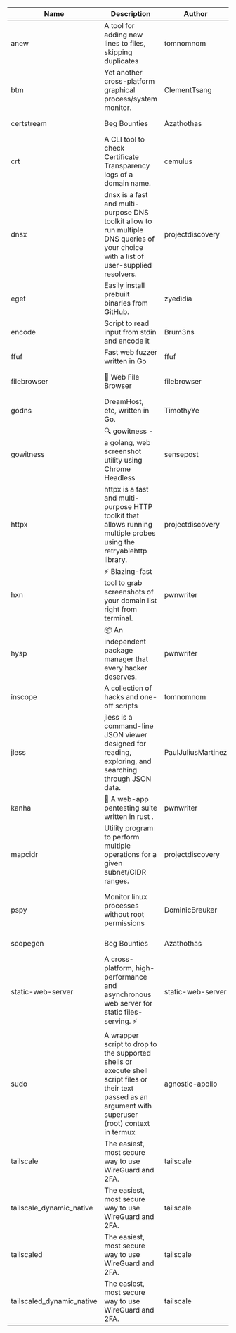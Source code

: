 | Name | Description | Author | Repository | Stars | Version | Updated | Size | SHA256SUM | B3SUM | Source | Language | License |
| ---- | ----------- | ------ | ---------- | ----- | ------- | ------- | ---- | --- | ------ | --------|-------- | ------- |
| anew | A tool for adding new lines to files, skipping duplicates | tomnomnom | [https://github.com/tomnomnom/anew](https://github.com/tomnomnom/anew) | 1097 | v0.1.1 | 2022-03-15T22:35:31Z | 1.41 MB | 2fcb15209d0d25fd055d99c3ef04724bce99bc9daf42ed14296e7d84cb894caa | 83a0eed5a2e63238cabb6fb09e6e1f4209e1b4d3f1623ba9934f945308867682 | https://raw.githubusercontent.com/Azathothas/Toolpacks/main/aarch64_arm64_v8a_Android/anew | Go | MIT License |
| btm | Yet another cross-platform graphical process/system monitor. | ClementTsang | [https://github.com/ClementTsang/bottom](https://github.com/ClementTsang/bottom) | 8060 | 0.9.6 | 2023-08-27T01:43:44Z | 3.08 MB | 664d9eebd5bc9400ee51f37c83c40c8241bfb3c029dad2de463b405e4c563478 | a320fca5d2b4cd04b7875700ee1279c573b5ce4515b472e5b05782600e2f5728 | https://raw.githubusercontent.com/Azathothas/Toolpacks/main/aarch64_arm64_v8a_Android/btm | Rust | MIT License |
| certstream |  Beg Bounties | Azathothas | [https://github.com/Azathothas/Arsenal](https://github.com/Azathothas/Arsenal) | 9 | null |  | 4.54 MB | 82cbcd216a547bfeb766e7b99fc1ab43913982e6f523f7bdc546ee7dd9ce3c85 | 71ee2049794d864f879a6c4fdebd5ca789baa52c596b8923d34b71aafd571316 | https://raw.githubusercontent.com/Azathothas/Toolpacks/main/aarch64_arm64_v8a_Android/certstream | Shell | null |
| crt | A CLI tool to check Certificate Transparency logs of a domain name. | cemulus | [https://github.com/cemulus/crt](https://github.com/cemulus/crt) | 63 | v0.1.0 | 2022-03-08T21:41:54Z | 4.63 MB | b3065aa448c398847365435bf94cc4517c8a10b15f1024190b1bd6c995e98701 | d81a6f1a661892bdddc6c5b5133db12e8ea537d7d0efd05cc9e2a30dab36f122 | https://raw.githubusercontent.com/Azathothas/Toolpacks/main/aarch64_arm64_v8a_Android/crt | Go | Apache License 2.0 |
| dnsx | dnsx is a fast and multi-purpose DNS toolkit allow to run multiple DNS queries of your choice with a list of user-supplied resolvers. | projectdiscovery | [https://github.com/projectdiscovery/dnsx](https://github.com/projectdiscovery/dnsx) | 1803 | v1.1.6 | 2023-11-11T19:20:44Z | 24.79 MB | 51a7315d4659cd4f54560938100a37ed719e894a0be0ee57c116189671e2a2bf | 1536f1d5528bc3fce44d51b331879d4af41cc8a5f4c617caa3f04548bbf46920 | https://raw.githubusercontent.com/Azathothas/Toolpacks/main/aarch64_arm64_v8a_Android/dnsx | Go | MIT License |
| eget | Easily install prebuilt binaries from GitHub. | zyedidia | [https://github.com/zyedidia/eget](https://github.com/zyedidia/eget) | 642 | v1.3.3 | 2023-02-22T05:15:46Z | 6.49 MB | d202172aa7744a70fa6c51490cdb94fc3c14351f244c9c25832aa1f74896454d | 287bf2ccbb7bb3f5a143a24a195843161a8d758c7b98dcd7e7bd22be068f123c | https://raw.githubusercontent.com/Azathothas/Toolpacks/main/aarch64_arm64_v8a_Android/eget | Go | MIT License |
| encode | Script to read input from stdin and encode it | Brum3ns | [https://github.com/Brum3ns/encode](https://github.com/Brum3ns/encode) | 18 | null |  | 2.49 MB | 5db8fcaeb966ec31c6cedcc05d1c2d52a2bc3955953b05a3350c929fe73c02e1 | 7ed23c70bbeb6bf011443852f65d8d1579a91a1fefc475e338957dda7aae6c61 | https://raw.githubusercontent.com/Azathothas/Toolpacks/main/aarch64_arm64_v8a_Android/encode | Go | MIT License |
| ffuf | Fast web fuzzer written in Go | ffuf | [https://github.com/ffuf/ffuf](https://github.com/ffuf/ffuf) | 10597 | v2.1.0 | 2023-09-16T12:23:19Z | 8.18 MB | 7b88e8814cf1c1dc67710b7706460798d815f57f082f3527d64c6f0f1f90f19e | 113d8ac0d344842a1d906170dab78a2e079fdf4d3d25a1a15331d2c5fcce7b9a | https://raw.githubusercontent.com/Azathothas/Toolpacks/main/aarch64_arm64_v8a_Android/ffuf | Go | MIT License |
| filebrowser | 📂 Web File Browser | filebrowser | [https://github.com/filebrowser/filebrowser](https://github.com/filebrowser/filebrowser) | 21722 | v2.26.0 | 2023-11-02T21:58:20Z | 13.29 MB | f76d120cbeae236bdeecd21950572d333e43ebffa338cd1dc66ba05cc6ee8b64 | 0cebbd6faa97a96f0a8e6ba9f2002acee543fc8849462f6a84a5ba25b83fd936 | https://raw.githubusercontent.com/Azathothas/Toolpacks/main/aarch64_arm64_v8a_Android/filebrowser | Go | Apache License 2.0 |
| godns |  DreamHost, etc, written in Go. | TimothyYe | [https://github.com/TimothyYe/godns](https://github.com/TimothyYe/godns) | 1378 | v3.0.4 | 2023-10-22T12:12:07Z | 11.80 MB | a7fef14fcc0a37d6cd5165d1da22abc06e9029b7c57c1d51f38641a0938fbb36 | 359afd83b2dffc4d0e4fb640f40b441570f7d53f7173fbb149d55aa0d6a48d18 | https://raw.githubusercontent.com/Azathothas/Toolpacks/main/aarch64_arm64_v8a_Android/godns | Go | Apache License 2.0 |
| gowitness | 🔍 gowitness - a golang, web screenshot utility using Chrome Headless | sensepost | [https://github.com/sensepost/gowitness](https://github.com/sensepost/gowitness) | 2459 | 2.5.1 | 2023-10-29T11:11:30Z | 25.76 MB | 4990f38c1f21e42fdf9e08cbb838474910e4d119dbb04870520d5c67784c46b6 | 0db7f1b3f4480e4bec19d5bc0a71ff624b89e071e623b63a1c814b7c913e4870 | https://raw.githubusercontent.com/Azathothas/Toolpacks/main/aarch64_arm64_v8a_Android/gowitness | Go | GNU General Public License v3.0 |
| httpx | httpx is a fast and multi-purpose HTTP toolkit that allows running multiple probes using the retryablehttp library. | projectdiscovery | [https://github.com/projectdiscovery/httpx](https://github.com/projectdiscovery/httpx) | 6184 | v1.3.7 | 2023-11-13T07:26:10Z | 39.73 MB | febddb071f0aefa0fcae92e8df9011f7ff380563080f83d18b66257b684cd3f5 | 2d7ebd59452db25821812ffebea3e5a6ed826ce1faf38f504030af8101858913 | https://raw.githubusercontent.com/Azathothas/Toolpacks/main/aarch64_arm64_v8a_Android/httpx | Go | MIT License |
| hxn | ⚡ Blazing-fast tool to grab screenshots of your domain list right from terminal. | pwnwriter | [https://github.com/pwnwriter/haylxon](https://github.com/pwnwriter/haylxon) | 349 | v0.1.9 | 2023-11-03T07:24:19Z | 6.02 MB | e9133dbe7896c01c66283ffe4e28de25923f0ad9478338cc0044f1adb33d6061 | 70a26ee7ab2ce98e23b245910ef7134592293c29a7b598a7f9e0d2049705a014 | https://raw.githubusercontent.com/Azathothas/Toolpacks/main/aarch64_arm64_v8a_Android/hxn | Rust | MIT License |
| hysp | 📦 An independent package manager that every hacker deserves. | pwnwriter | [https://github.com/pwnwriter/hysp](https://github.com/pwnwriter/hysp) | 349 | v0.1.1 | 2023-11-26T11:07:49Z | 3.11 MB | c250b266fe1c65c600a5fe8e840fe8c179b10b4904cbf473207d31e9db4cc11f | 11f465f311226875d97e295657dd0331b11bbdbacd9c4418f424c6fe125c43c9 | https://raw.githubusercontent.com/Azathothas/Toolpacks/main/aarch64_arm64_v8a_Android/hysp | Rust | MIT License |
| inscope | A collection of hacks and one-off scripts | tomnomnom | [https://github.com/tomnomnom/hacks](https://github.com/tomnomnom/hacks) | 1944 | null |  | 1.79 MB | 24a3bb1f2bd8805e370bc6e916422c8ed288f0a39071a435c1a1145fc9761942 | e0145ed65549f2e6df00aa3c7d3b4da0d9d282dbed588bc480267084b08f87a7 | https://raw.githubusercontent.com/Azathothas/Toolpacks/main/aarch64_arm64_v8a_Android/inscope | Go | null |
| jless | jless is a command-line JSON viewer designed for reading, exploring, and searching through JSON data. | PaulJuliusMartinez | [https://github.com/PaulJuliusMartinez/jless](https://github.com/PaulJuliusMartinez/jless) | 4275 | v0.9.0 | 2023-07-17T02:51:34Z | 1.74 MB | c18714dfda0902dd1bff7724b8e72ac0083fa24abf0b30fb65775d69c670df82 | 4b9770816f2865e3d41d826ecea6c01fde4c08e3ad409854a508714dffb6f642 | https://raw.githubusercontent.com/Azathothas/Toolpacks/main/aarch64_arm64_v8a_Android/jless | Rust | MIT License |
| kanha | 🦚 A web-app pentesting suite written in rust . | pwnwriter | [https://github.com/pwnwriter/kanha](https://github.com/pwnwriter/kanha) | 215 | v-v0.1.2 | 2023-10-17T16:42:52Z | 2.79 MB | 7e01e9e1f90f0c4e1f1c6d102dd37868eb11816b95c3cc8b506fa4943c2d4023 | e6dfcfed508886ede3f898a9e51b3a9a768af00ca4df7ca7a9a52648fc2a7181 | https://raw.githubusercontent.com/Azathothas/Toolpacks/main/aarch64_arm64_v8a_Android/kanha | Rust | MIT License |
| mapcidr | Utility program to perform multiple operations for a given subnet/CIDR ranges. | projectdiscovery | [https://github.com/projectdiscovery/mapcidr](https://github.com/projectdiscovery/mapcidr) | 863 | v1.1.16 | 2023-11-23T07:59:56Z | 22.09 MB | debdab206fc4e07ea8ff7aa5d5f673fc164a6f8d081e6279e136e31465fed99c | 2a236b3ce5241390f1e27be9c2c7d2c513f86e48029645a0468781c5f3f1a24e | https://raw.githubusercontent.com/Azathothas/Toolpacks/main/aarch64_arm64_v8a_Android/mapcidr | Go | MIT License |
| pspy | Monitor linux processes without root permissions | DominicBreuker | [https://github.com/DominicBreuker/pspy](https://github.com/DominicBreuker/pspy) | 4254 | v1.2.1 | 2023-01-17T21:10:08Z | 3.48 MB | 49b2a9228722489374f773409a3e30eb2499380172e115624b8aee9b4576e501 | ab4df77635651bb2af47c23150036574063fff0c496f14e7f6a0a181b2705542 | https://raw.githubusercontent.com/Azathothas/Toolpacks/main/aarch64_arm64_v8a_Android/pspy | Go | GNU General Public License v3.0 |
| scopegen |  Beg Bounties | Azathothas | [https://github.com/Azathothas/Arsenal](https://github.com/Azathothas/Arsenal) | 9 | null |  | 1.54 MB | 7c8ebfa4fc2c8ceeb0a848a872c3c2a2f1223e30af336ebfe2594dd9b1defeef | 424c9f8132a2d0fe26ab5b266c7dd747c0b4fee97cc40c20ae6eca2b815e187b | https://raw.githubusercontent.com/Azathothas/Toolpacks/main/aarch64_arm64_v8a_Android/scopegen | Shell | null |
| static-web-server | A cross-platform, high-performance and asynchronous web server for static files-serving. ⚡ | static-web-server | [https://github.com/static-web-server/static-web-server](https://github.com/static-web-server/static-web-server) | 929 | v2.24.1 | 2023-11-14T23:15:43Z | 6.40 MB | 0d8df2b3e8795bc8625cfd7ac342043a2898788b092029d1b7968dd4c09b9f91 | 8c0071186430e9c7c829f6311e906ed50ac9e902b605f3d8b9177cde8f646043 | https://raw.githubusercontent.com/Azathothas/Toolpacks/main/aarch64_arm64_v8a_Android/static-web-server | Rust | Apache License 2.0 |
| sudo | A wrapper script to drop to the supported shells or execute shell script files or their text passed as an argument with superuser (root) context in termux | agnostic-apollo | [https://github.com/agnostic-apollo/sudo](https://github.com/agnostic-apollo/sudo) | 61 | v0.2.0 | 2021-04-10T21:03:11Z | 0.24 MB | 9e56787b3ca489a9eb9e3a64f54944aa92c728d18576972ef7ef6bb10ca6462c | 261a7ec6cf5ed2fbc82f8128f2583eda7faeb8939b9e08143046f0b046e504ae | https://raw.githubusercontent.com/Azathothas/Toolpacks/main/aarch64_arm64_v8a_Android/sudo | Shell | MIT License |
| tailscale | The easiest, most secure way to use WireGuard and 2FA. | tailscale | [https://github.com/tailscale/tailscale](https://github.com/tailscale/tailscale) | 14541 | v1.54.1 | 2023-11-30T18:44:21Z | 10.48 MB | 805d77421f4de5d4dd4c763754557e0d05f82bb0685a3395b4f61e2d80fcbaff | 916f0eb999d9c06d9f7460b501c1c8534e9baf1868a282fb34b22612219fd74c | https://raw.githubusercontent.com/Azathothas/Toolpacks/main/aarch64_arm64_v8a_Android/tailscale | Go | BSD 3-Clause New or Revised License |
| tailscale_dynamic_native | The easiest, most secure way to use WireGuard and 2FA. | tailscale | [https://github.com/tailscale/tailscale](https://github.com/tailscale/tailscale) | 14541 | v1.54.1 | 2023-11-30T18:44:21Z | 10.78 MB | 00b81fd2fb362f1a22a1fb66c38af4602392f30764251d3a84e2050a1cf22820 | 03aba7d366d6753f7592d44cdd0d368e5fd95a129bbb8e66d4dd94026d47a9c5 | https://raw.githubusercontent.com/Azathothas/Toolpacks/main/aarch64_arm64_v8a_Android/tailscale_dynamic_native | Go | BSD 3-Clause New or Revised License |
| tailscaled | The easiest, most secure way to use WireGuard and 2FA. | tailscale | [https://github.com/tailscale/tailscale](https://github.com/tailscale/tailscale) | 14541 | v1.54.1 | 2023-11-30T18:44:21Z | 19.47 MB | 6b908efd3b0d4465edf50706bccbd36091333f8ec166a68bea6f605059de9b99 | fcd798d10ef194e71bdae2997a310f2ab09fcfecf78047d6071f5905c7e94420 | https://raw.githubusercontent.com/Azathothas/Toolpacks/main/aarch64_arm64_v8a_Android/tailscaled | Go | BSD 3-Clause New or Revised License |
| tailscaled_dynamic_native | The easiest, most secure way to use WireGuard and 2FA. | tailscale | [https://github.com/tailscale/tailscale](https://github.com/tailscale/tailscale) | 14541 | v1.54.1 | 2023-11-30T18:44:21Z | 20.48 MB | 738490be1b711374dc1f822221d5a7651be7f70404a325ffb5cba49c7d66ef25 | 8d764cf677af9bf4a80c289e15371107e39d30688dd1cd8fb9ecd02916dabb0b | https://raw.githubusercontent.com/Azathothas/Toolpacks/main/aarch64_arm64_v8a_Android/tailscaled_dynamic_native | Go | BSD 3-Clause New or Revised License |
